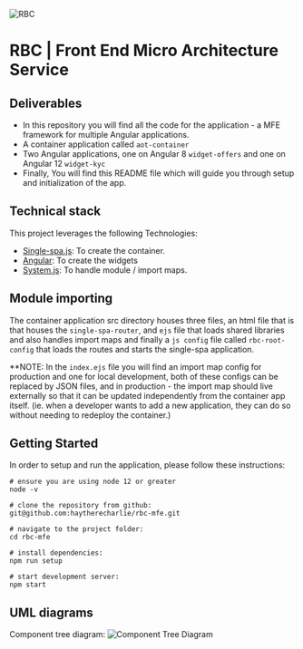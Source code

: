 ![RBC](https://res.cloudinary.com/crunchbase-production/image/upload/c_lpad,h_256,w_256,f_auto,q_auto:eco,dpr_1/bgsptpxlhduicwzbfbmm)

# RBC | Front End Micro Architecture Service


## Deliverables
* In this repository you will find all the code for the application - a MFE framework for multiple Angular applications.
* A container application called `aot-container`
* Two Angular applications, one on Angular 8 `widget-offers` and one on Angular 12 `widget-kyc`
* Finally, You will find this README file which will guide you through setup and initialization of the app. 

## Technical stack
This project leverages the following Technologies:
* [Single-spa.js](https://single-spa.js.org/): To create the container.
* [Angular](https://angular.io/): To create the widgets
* [System.js](https://github.com/systemjs/systemjs): To handle module / import maps.

## Module importing

The container application src directory houses three files, an html file that is that houses the `single-spa-router`,
and `ejs` file that loads shared libraries and also handles import maps and finally a `js config` file called `rbc-root-config`
that loads the routes and starts the single-spa application.

**NOTE: In the `index.ejs` file you will find an import map config for production and one for local development, both of these 
configs can be replaced by JSON files, and in production - the import map should live externally so that it can be updated
independently from the container app itself. (ie. when a developer wants to add a new application, they can do so without needing
to redeploy the container.)

## Getting Started
In order to setup and run the application, please follow these instructions:
```
# ensure you are using node 12 or greater
node -v

# clone the repository from github:
git@github.com:haytherecharlie/rbc-mfe.git

# navigate to the project folder:
cd rbc-mfe

# install dependencies:
npm run setup

# start development server:
npm start
```


## UML diagrams

Component tree diagram:
![Component Tree Diagram](https://github.com/haytherecharlie/rbc-mfe/tree/master/diagram.png)
